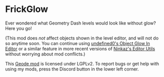 # FrickGlow
Ever wondered what Geometry Dash levels would look like without glow? Here you go!

<c-ffff00>(This mod does *not* affect objects shown in the level editor, and will not do so anytime soon. You can continue using [undefined0's Object Glow In Editor](mod:undefined0.object_glow_in_editor) or a similar feature in more recent versions of [Ninkaz's Editor Utils](mod:ninkaz.editor_utils) without worrying about mod conflicts.)</c>

This [Geode mod](https://geode-sdk.org) is licensed under LGPLv2. To report bugs or get help with using my mods, press the Discord button in the lower left corner.